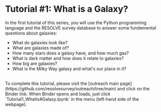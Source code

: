 # Tutorial #1: What is a Galaxy?

In the first tutorial of this series, you will use the Python programming language and the RESOLVE survey database to answer some fundemental questions about galaxies:
- What do galaxies look like?
- What are galaxies made of? 
- How many stars does a galaxy have, and how much gas?
- What is dark matter and how does it relate to galaxies?
- How big are galaxies?
- What is the Milky Way galaxy and what's our place in it?
<br>
To complete this tutorial, please visit the [outreach main page](https://github.com/resolvesurvey/outreach/tree/main) and click on the Binder link. When Binder opens and loads, just click `Tutorial1_WhatIsAGalaxy.ipynb` in the menu (left-hand side of the webpage).

